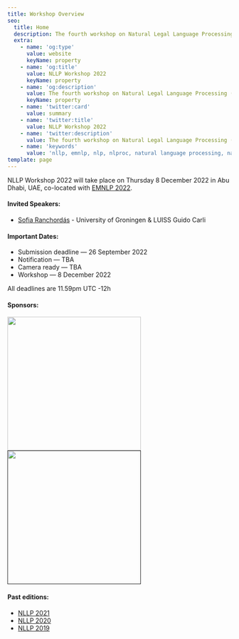 ```yaml
---
title: Workshop Overview
seo:
  title: Home
  description: The fourth workshop on Natural Legal Language Processing (NLLP 2022) explores methods and applications of Natural Language Processing for the Legal Domain by focusing on legal text and text with legal significance. Co-located with EMNLP 2022.
  extra:
    - name: 'og:type'
      value: website
      keyName: property
    - name: 'og:title'
      value: NLLP Workshop 2022
      keyName: property
    - name: 'og:description'
      value: The fourth workshop on Natural Legal Language Processing (NLLP 2022) explores methods and applications of Natural Language Processing for the Legal Domain by focusing on legal text and text with legal significance. Co-located with EMNLP 2022.
      keyName: property
    - name: 'twitter:card'
      value: summary
    - name: 'twitter:title'
      value: NLLP Workshop 2022
    - name: 'twitter:description'
      value: The fourth workshop on Natural Legal Language Processing (NLLP 2022) explores methods and applications of Natural Language Processing for the Legal Domain by focusing on legal text and text with legal significance. Co-located with EMNLP 2022.
    - name: 'keywords'
      value: 'nllp, emnlp, nlp, nlproc, natural language processing, natural legal language processing, legal text, legal domain language'
template: page
---
```


NLLP Workshop 2022 will take place on Thursday 8 December 2022 in Abu Dhabi, UAE, co-located with [EMNLP 2022](https://2022.emnlp.org/). 

#### Invited Speakers:
- [Sofia Ranchord&aacute;s](https://www.rug.nl/staff/s.h.ranchordas/) - University of Groningen & LUISS Guido Carli

#### Important Dates:
- Submission deadline ― 26 September 2022
- Notification ― TBA
- Camera ready ― TBA
- Workshop ― 8 December 2022

All deadlines are 11.59pm UTC -12h

#### Sponsors:  
  
[<img src="/images/bloomberg.png" width="300"/>](https://www.bloomberg.com/company/values/tech-at-bloomberg/artificial-intelligence-ai/)
[<img src="/images/lbox.png" width="300"/>]()

#### Past editions:
- [NLLP 2021](https://nllpw.org/workshop/nllp-2021)
- [NLLP 2020](https://sites.google.com/view/nllp/home)
- [NLLP 2019](https://sites.google.com/view/nllp/nllp-2019)
